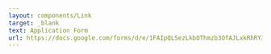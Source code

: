 ```yaml
---
layout: components/Link
target: _blank
text: Application Form
url: https://docs.google.com/forms/d/e/1FAIpQLSezLkbOThmzb3OfAJLxkRhRY3ItUHKpfRZRKR8MfYmwsfkeoQ/viewform
---
```

